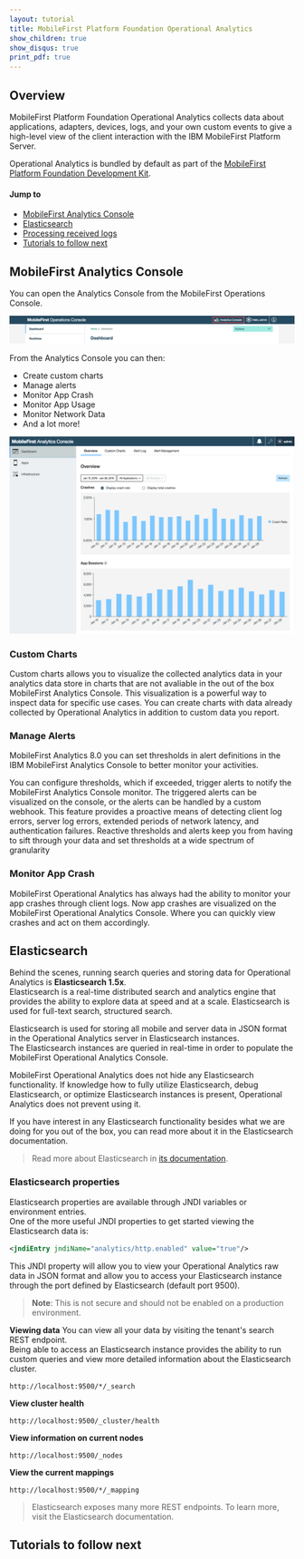 ```yaml
---
layout: tutorial
title: MobileFirst Platform Foundation Operational Analytics
show_children: true
show_disqus: true
print_pdf: true
---
```

## Overview
MobileFirst Platform Foundation Operational Analytics collects data about applications, adapters, devices, logs, and your own custom events to give a high-level view of the client interaction with the IBM MobileFirst Platform Server.

Operational Analytics is bundled by default as part of the [MobileFirst Platform Foundation Development Kit](../setting-up-your-development-environment/mobilefirst-development-environment).  

#### Jump to

* [MobileFirst Analytics Console](#mobilefirst-analytics-console)
* [Elasticsearch](#elasticsearch)
* [Processing received logs](#processing-received-logs)
* [Tutorials to follow next](#tutorials-to-follow-next)

## MobileFirst Analytics Console
You can open the Analytics Console from the MobileFirst Operations Console.

![Analytics console button](analytics-console-button.png)

From the Analytics Console you can then:

* Create custom charts
* Manage alerts
* Monitor App Crash
* Monitor App Usage
* Monitor Network Data
* And a lot more!

![Analytics console](analytics-console.png)


### Custom Charts
Custom charts allows you to visualize the collected analytics data in your analytics data store in charts that are not avaliable in the out of the box MobileFirst Analytics Console. This visualization is a powerful way to inspect data for specific use cases. You can create charts with data already collected by Operational Analytics in addition to custom data you report.

### Manage Alerts
MobileFirst Analytics 8.0 you can set thresholds in alert definitions in the IBM MobileFirst Analytics Console to better monitor your activities.

You can configure thresholds, which if exceeded, trigger alerts to notify the MobileFirst Analytics Console monitor. The triggered alerts can be visualized on the console, or the alerts can be handled by a custom webhook. This feature provides a proactive means of detecting client log errors, server log errors, extended periods of network latency, and authentication failures. Reactive thresholds and alerts keep you from having to sift through your data and set thresholds at a wide spectrum of granularity

### Monitor App Crash
MobileFirst Operational Analytics has always had the ability to monitor your app crashes through client logs. Now app crashes are visualized on the MobileFirst Operational Analytics Console. Where you can quickly view crashes and act on them accordingly.

## Elasticsearch
Behind the scenes, running search queries and storing data for Operational Analytics is **Elasticsearch 1.5x**.  
Elasticsearch is a real-time distributed search and analytics engine that provides the ability to explore data at speed and at a scale. Elasticsearch is used for full-text search, structured search.

Elasticsearch is used for storing all mobile and server data in JSON format in the Operational Analytics server in Elasticsearch instances.  
The Elasticsearch instances are queried in real-time in order to populate the MobileFirst Operational Analytics Console.

MobileFirst Operational Analytics does not hide any Elasticsearch functionality. If knowledge how to fully utilize Elasticsearch, debug Elasticsearch, or optimize Elasticsearch instances is present, Operational Analytics does not prevent using it.

If you have interest in any Elasticsearch functionality besides what we are doing for you out of the box, you can read more about it in the Elasticsearch documentation.
> Read more about Elasticsearch in [its documentation](https://www.elastic.co/guide/en/elasticsearch/reference/1.5/index.html).

### Elasticsearch properties

Elasticsearch properties are available through JNDI variables or environment entries.  
One of the more useful JNDI properties to get started viewing the Elasticsearch data is:

 ```xml
<jndiEntry jndiName="analytics/http.enabled" value="true"/>
 ```

 This JNDI property will allow you to view your Operational Analytics raw data in JSON format and allow you to access your Elasticsearch instance through the port defined by Elasticsearch (default port 9500).

> **Note**: This is not secure and should not be enabled on a production environment.

**Viewing data**
You can view all your data by visiting the tenant's search REST endpoint.  
Being able to access an Elasticsearch instance provides the ability to run custom queries and view more detailed information about the Elasticsearch cluster.

```
http://localhost:9500/*/_search
```

**View cluster health**

```
http://localhost:9500/_cluster/health
```

**View information on current nodes**

```
http://localhost:9500/_nodes
```

**View the current mappings**

```
http://localhost:9500/*/_mapping
```

> Elasticsearch exposes many more REST endpoints. To learn more, visit the Elasticsearch documentation.

## Tutorials to follow next
